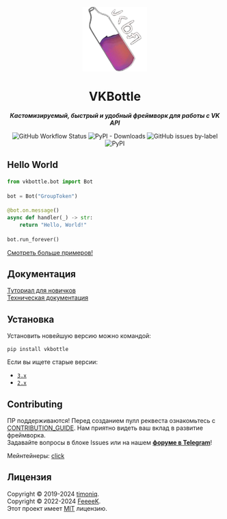 <p align="center">
  <a href="https://github.com/vkbottle/vkbottle">
    <img width="150px" height="150px" alt="VKBottle" src="https://raw.githubusercontent.com/vkbottle/vkbottle/master/docs/logo.svg">
  </a>
</p>
<h1 align="center">
  VKBottle
</h1>
<p align="center">
    <em><b>Кастомизируемый, быстрый и удобный фреймворк для работы с VK API</b></em>
</p>
<p align="center">
  <img alt="GitHub Workflow Status" src="https://img.shields.io/github/actions/workflow/status/vkbottle/vkbottle/push-build.yml">
  <img alt="PyPI - Downloads" src="https://img.shields.io/pypi/dw/vkbottle">
  <img alt="GitHub issues by-label" src="https://img.shields.io/github/issues/vkbottle/vkbottle/bug">
  <img alt="PyPI" src="https://img.shields.io/pypi/v/vkbottle?color=green&label=PyPI">
</p>

## Hello World

```python
from vkbottle.bot import Bot

bot = Bot("GroupToken")

@bot.on.message()
async def handler(_) -> str:
    return "Hello, World!"

bot.run_forever()
```

[Смотреть больше примеров!](https://github.com/vkbottle/vkbottle/tree/master/examples)

## Документация

[Туториал для новичков](https://vkbottle.rtfd.io/ru/latest/tutorial/)\
[Техническая документация](https://vkbottle.rtfd.io/ru/latest)

## Установка

Установить новейшую версию можно командой:

```console
pip install vkbottle
```

Если вы ищете старые версии:

- [`3.x`](https://github.com/vkbottle/vkbottle/tree/v3.0)
- [`2.x`](https://github.com/vkbottle/vkbottle/tree/v2.0)

## Contributing

ПР поддерживаются! Перед созданием пулл реквеста ознакомьтесь с [CONTRIBUTION_GUIDE](CONTRIBUTION_GUIDE.md). Нам приятно видеть ваш вклад в развитие фреймворка.\
Задавайте вопросы в блоке Issues или на нашем [**форуме в Telegram**](https://t.me/botoforum)!

Мейнтейнеры: [click](https://github.com/vkbottle/vkbottle/graphs/contributors)

## Лицензия

Copyright © 2019-2024 [timoniq](https://github.com/timoniq).\
Copyright © 2022-2024 [FeeeeK](https://github.com/FeeeeK).\
Этот проект имеет [MIT](https://github.com/vkbottle/vkbottle/blob/master/LICENSE) лицензию.
